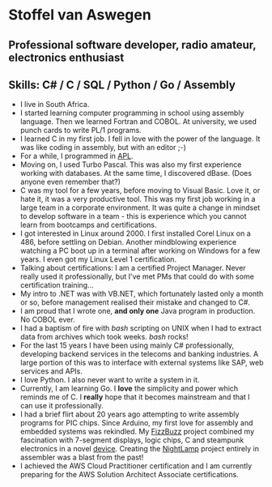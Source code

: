 # Stoffel van Aswegen
## Professional software developer, radio amateur, electronics enthusiast

## Skills: C# / C / SQL / Python / Go / Assembly

- I live in South Africa.
- I started learning computer programming in school using assembly language. Then we learned Fortran and COBOL. At university, we used punch cards to write PL/1 programs.
- I learned C in my first job. I fell in love with the power of the language. It was like coding in assembly, but with an editor ;-)
- For a while, I programmed in [APL](https://en.wikipedia.org/wiki/APL_syntax_and_symbols).
- Moving on, I used Turbo Pascal. This was also my first experience working with databases. At the same time, I discovered dBase. (Does anyone even remember that?)
- C was my tool for a few years, before moving to Visual Basic. Love it, or hate it, it was a very productive tool. This was my first job working in a large team in a corporate environment. It was quite a change in mindset to develop software in a team - this is experience which you cannot learn from bootcamps and certifications.
- I got interested in Linux around 2000. I first installed Corel Linux on a 486, before settling on Debian. Another mindblowing experience watching a PC boot up in a terminal after working on Windows for a few years. I even got my Linux Level 1 certification.
- Talking about certifications: I am a certified Project Manager. Never really used it professionally, but I've met PMs that could do with some certification training...
- My intro to .NET was with VB.NET, which fortunately lasted only a month or so, before management realised their mistake and changed to C#.
- I am proud that I wrote one, **and only one** Java program in production. No COBOL ever.
- I had a baptism of fire with *bash* scripting on UNIX when I had to extract data from archives which took weeks. *bash* rocks!
- For the last 15 years I have been using mainly C# professionally, developing backend services in the telecoms and banking industries. A large portion of this was to interface with external systems like SAP, web services and APIs.
- I love Python. I also never want to write a system in it. 
- Currently, I am learning Go. I **love** the simplicity and power which reminds me of C. I **really** hope that it becomes mainstream and that I can use it professionally.
- I had a brief flirt about 20 years ago attempting to write assembly programs for PIC chips. Since Arduino, my first love for assembly and embedded systems was rekindled. My [FizzBuzz](https://github.com/zs6dst/FizzBuzz) project combined my fascination with 7-segment displays, logic chips, C and steampunk electronics in a novel [device](https://github.com/zs6dst/FizzBuzz/issues/2). Creating the [NightLamp](https://github.com/zs6dst/NightLamp) project entirely in assembler was a blast from the past!
- I achieved the AWS Cloud Practitioner certification and I am currently preparing for the AWS Solution Architect Associate certifications.
